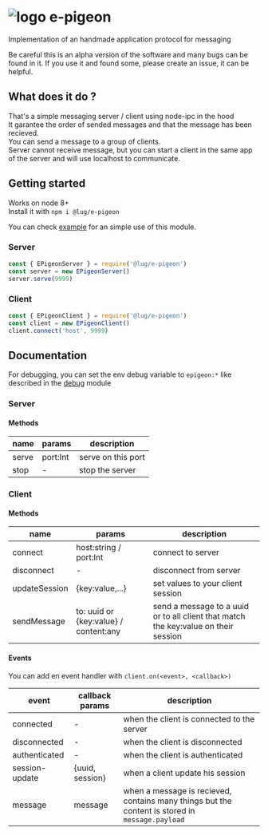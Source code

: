 # ![logo](https://raw.githubusercontent.com/Lughus/e-pigeon/master/ressources/pigeon.png) e-pigeon

Implementation of an handmade application protocol for messaging

Be careful this is an alpha version of the software and many bugs can be found in it. If you use it and found some, please create an issue, it can be helpful.

## What does it do ?

That's a simple messaging server / client using node-ipc in the hood\
It garantee the order of sended messages and that the message has been recieved.\
You can send a message to a group of clients.\
Server cannot receive message, but you can start a client in the same app of the server and will use localhost to communicate.

## Getting started

Works on node 8+\
Install it with `npm i @lug/e-pigeon`

You can check [example](https://github.com/Lughus/e-pigeon/tree/master/example) for an simple use of this module.

### Server

```js
const { EPigeonServer } = require('@lug/e-pigeon')
const server = new EPigeonServer()
server.serve(9999)
```

### Client

```js
const { EPigeonClient } = require('@lug/e-pigeon')
const client = new EPigeonClient()
client.connect('host', 9999)
```

## Documentation

For debugging, you can set the env debug variable to `epigeon:*` like described in the [debug](https://github.com/visionmedia/debug) module

### Server

#### Methods

| name  | params   | description        |
| ----- | -------- | ------------------ |
| serve | port:Int | serve on this port |
| stop  | -        | stop the server    |

### Client

#### Methods

| name| params| description|
|-|-|-|
| connect| host:string / port:Int| connect to server|
| disconnect|-| disconnect from server|
| updateSession | {key:value,...}| set values to your client session|
| sendMessage   | to: uuid or {key:value} / content:any | send a message to a uuid or to all client that match the key:value on their session |


#### Events

You can add en event handler with `client.on(<event>, <callback>)`

| event | callback params | description|
|-|-|-|
| connected| - | when the client is connected to the server|
| disconnected | - | when the client is disconnected|
| authenticated | - | when the client is authenticated|
| session-update | {uuid, session} | when a client update his session|
| message | message | when a message is recieved, contains many things but the content is stored in `message.payload`



